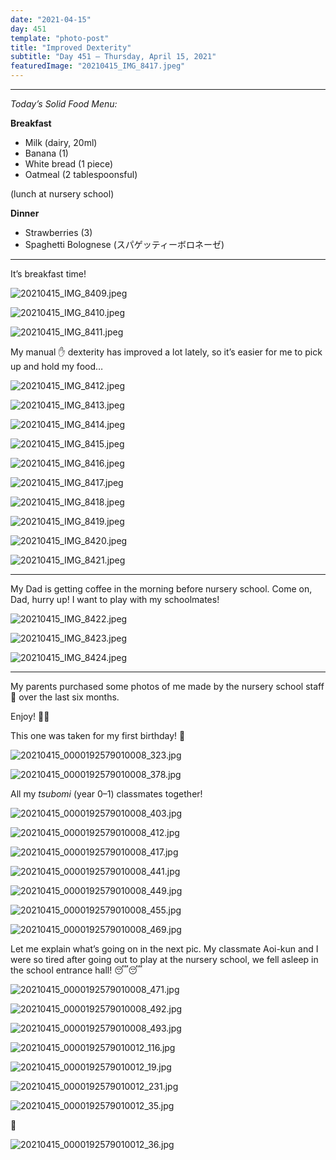 ```yaml
---
date: "2021-04-15"
day: 451
template: "photo-post"
title: "Improved Dexterity"
subtitle: "Day 451 – Thursday, April 15, 2021"
featuredImage: "20210415_IMG_8417.jpeg"
---
```


<hr />

_Today’s Solid Food Menu:_

**Breakfast**

- Milk (dairy, 20ml)
- Banana (1)
- White bread (1 piece)
- Oatmeal (2 tablespoonsful)

(lunch at nursery school)

**Dinner**

- Strawberries (3)
- Spaghetti Bolognese (スパゲッティーボロネーゼ)

<hr />

It’s breakfast time!

![20210415_IMG_8409.jpeg](20210415_IMG_8409.jpeg)

![20210415_IMG_8410.jpeg](20210415_IMG_8410.jpeg)

![20210415_IMG_8411.jpeg](20210415_IMG_8411.jpeg)

My manual ✋ dexterity has improved a lot lately, so it’s easier for me to pick up and hold my food…

![20210415_IMG_8412.jpeg](20210415_IMG_8412.jpeg)

![20210415_IMG_8413.jpeg](20210415_IMG_8413.jpeg)

![20210415_IMG_8414.jpeg](20210415_IMG_8414.jpeg)

![20210415_IMG_8415.jpeg](20210415_IMG_8415.jpeg)

![20210415_IMG_8416.jpeg](20210415_IMG_8416.jpeg)

![20210415_IMG_8417.jpeg](20210415_IMG_8417.jpeg)

![20210415_IMG_8418.jpeg](20210415_IMG_8418.jpeg)

![20210415_IMG_8419.jpeg](20210415_IMG_8419.jpeg)

![20210415_IMG_8420.jpeg](20210415_IMG_8420.jpeg)

![20210415_IMG_8421.jpeg](20210415_IMG_8421.jpeg)

<hr />

My Dad is getting coffee in the morning before nursery school. Come on, Dad, hurry up! I want to play with my schoolmates!

![20210415_IMG_8422.jpeg](20210415_IMG_8422.jpeg)

![20210415_IMG_8423.jpeg](20210415_IMG_8423.jpeg)

![20210415_IMG_8424.jpeg](20210415_IMG_8424.jpeg)

<hr />

My parents purchased some photos of me made by the nursery school staff 📸 over the last six months.

Enjoy! 🙇‍♂️

This one was taken for my first birthday! 🎉

![20210415_0000192579010008_323.jpg](20210415_0000192579010008_323.jpg)

![20210415_0000192579010008_378.jpg](20210415_0000192579010008_378.jpg)

All my *tsubomi* (year 0–1) classmates together!

![20210415_0000192579010008_403.jpg](20210415_0000192579010008_403.jpg)

![20210415_0000192579010008_412.jpg](20210415_0000192579010008_412.jpg)

![20210415_0000192579010008_417.jpg](20210415_0000192579010008_417.jpg)

![20210415_0000192579010008_441.jpg](20210415_0000192579010008_441.jpg)

![20210415_0000192579010008_449.jpg](20210415_0000192579010008_449.jpg)

![20210415_0000192579010008_455.jpg](20210415_0000192579010008_455.jpg)

![20210415_0000192579010008_469.jpg](20210415_0000192579010008_469.jpg)

Let me explain what’s going on in the next pic. My classmate Aoi-kun and I were so tired after going out to play at the nursery school, we fell asleep in the school entrance hall! 😴😴

![20210415_0000192579010008_471.jpg](20210415_0000192579010008_471.jpg)

![20210415_0000192579010008_492.jpg](20210415_0000192579010008_492.jpg)

![20210415_0000192579010008_493.jpg](20210415_0000192579010008_493.jpg)

![20210415_0000192579010012_116.jpg](20210415_0000192579010012_116.jpg)

![20210415_0000192579010012_19.jpg](20210415_0000192579010012_19.jpg)

![20210415_0000192579010012_231.jpg](20210415_0000192579010012_231.jpg)

![20210415_0000192579010012_35.jpg](20210415_0000192579010012_35.jpg)

👀

![20210415_0000192579010012_36.jpg](20210415_0000192579010012_36.jpg)
